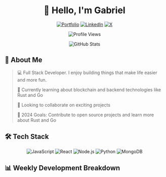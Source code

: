 <div align="center">
  
  # 👋 Hello, I'm Gabriel
  
  [![Portfolio](https://img.shields.io/badge/Portfolio-FF5722?style=for-the-badge&logo=google-chrome&logoColor=white)](https://your-portfolio.com)
  [![LinkedIn](https://img.shields.io/badge/LinkedIn-0077B5?style=for-the-badge&logo=linkedin&logoColor=white)](https://linkedin.com/in/your-profile)
  [![X](https://img.shields.io/badge/X-1DA1F2?style=for-the-badge&logo=twitter&logoColor=white)](https://x.com/Gabriel_Osise)
  
  ![Profile Views](https://komarev.com/ghpvc/?username=geek-abyte&color=brightgreen&style=flat-square)

</div>

<div align="center">
  <img src="https://github-readme-stats.vercel.app/api?username=geek-abyte&show_icons=true&theme=radical" alt="GitHub Stats" />
</div>

## 🚀 About Me

> 💻 Full Stack Developer. I enjoy building things that make life easier and more fun.
>
> 🌱 Currently learning about blockchain and backend technologies like Rust and Go
>
> 👯 Looking to collaborate on exciting projects
>
> 🎯 2024 Goals: Contribute to open source projects and learn more about Rust and Go

## 🛠️ Tech Stack

<div align="center">

![JavaScript](https://img.shields.io/badge/JavaScript-F7DF1E?style=for-the-badge&logo=javascript&logoColor=black)
![React](https://img.shields.io/badge/React-20232A?style=for-the-badge&logo=react&logoColor=61DAFB)
![Node.js](https://img.shields.io/badge/Node.js-43853D?style=for-the-badge&logo=node.js&logoColor=white)
![Python](https://img.shields.io/badge/Python-14354C?style=for-the-badge&logo=python&logoColor=white)
![MongoDB](https://img.shields.io/badge/MongoDB-4EA94B?style=for-the-badge&logo=mongodb&logoColor=white)

</div>

## 📊 Weekly Development Breakdown

<!--START_SECTION:waka-->

